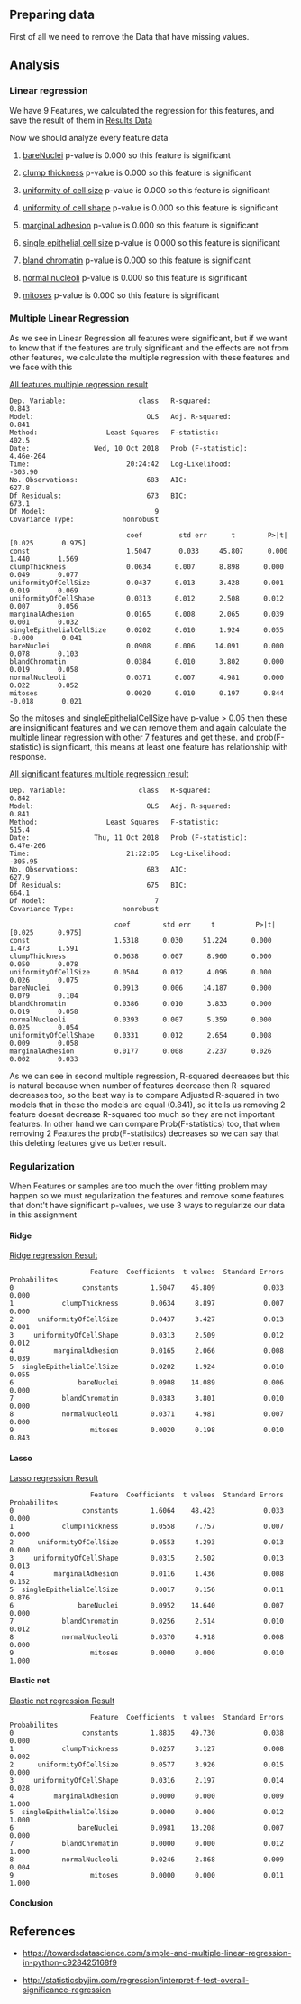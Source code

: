 ## Preparing data
First of all we need to remove the Data that have missing values.

## Analysis

### Linear regression 
We have 9 Features, we calculated the regression for this features, and save the result of them in 
[Results Data](./results)

Now we should analyze every feature data 
1. [bareNuclei](./results/bareNuclei.txt)
p-value is  0.000  so this feature is significant

2. [clump thickness](./results/clumpThickness.txt)
p-value is  0.000  so this feature is significant

3. [uniformity of cell size](./results/uniformityOfCellSize.txt)
p-value is  0.000  so this feature is significant

4. [uniformity of cell shape](./results/uniformityOfCellShape.txt)
p-value is  0.000  so this feature is significant

5. [marginal adhesion](./results/marginalAdhesion.txt)
p-value is  0.000  so this feature is significant

6. [single epithelial cell size](./results/singleEpithelialCellSize.txt)
p-value is  0.000  so this feature is significant

7. [bland chromatin](./results/blandChromatin.txt)
p-value is  0.000  so this feature is significant

8. [normal nucleoli](./results/normalNucleoli.txt)
p-value is  0.000  so this feature is significant

9. [mitoses](./results/mitoses.txt)
p-value is  0.000  so this feature is significant


### Multiple Linear Regression

As we see in Linear Regression all features were significant,
but if we want to know that if the features are truly significant 
and the effects are not from other features, we calculate the 
multiple regression with these features and we face with this 

[All features multiple regression result](./results/allFeatures.txt)

    Dep. Variable:                  class   R-squared:                       0.843
    Model:                            OLS   Adj. R-squared:                  0.841
    Method:                 Least Squares   F-statistic:                     402.5
    Date:                Wed, 10 Oct 2018   Prob (F-statistic):          4.46e-264
    Time:                        20:24:42   Log-Likelihood:                -303.90
    No. Observations:                 683   AIC:                             627.8
    Df Residuals:                     673   BIC:                             673.1
    Df Model:                           9                                         
    Covariance Type:            nonrobust        

                                 coef         std err      t        P>|t|      [0.025       0.975]
    const                        1.5047       0.033     45.807      0.000       1.440       1.569
    clumpThickness               0.0634      0.007      8.898      0.000       0.049       0.077
    uniformityOfCellSize         0.0437      0.013      3.428      0.001       0.019       0.069
    uniformityOfCellShape        0.0313      0.012      2.508      0.012       0.007       0.056
    marginalAdhesion             0.0165      0.008      2.065      0.039       0.001       0.032
    singleEpithelialCellSize     0.0202      0.010      1.924      0.055      -0.000       0.041
    bareNuclei                   0.0908      0.006     14.091      0.000       0.078       0.103
    blandChromatin               0.0384      0.010      3.802      0.000       0.019       0.058
    normalNucleoli               0.0371      0.007      4.981      0.000       0.022       0.052
    mitoses                      0.0020      0.010      0.197      0.844      -0.018       0.021
So the mitoses and singleEpithelialCellSize have p-value > 0.05 then these are 
insignificant features and we can remove them and again calculate the multiple
linear regression with other 7 features and get these.
and prob(F-statistic) is significant, this means at least one feature has relationship with response. 

[All significant features multiple regression result](./results/allSignificantFeatures.txt)

    Dep. Variable:                  class   R-squared:                       0.842
    Model:                            OLS   Adj. R-squared:                  0.841
    Method:                 Least Squares   F-statistic:                     515.4
    Date:                Thu, 11 Oct 2018   Prob (F-statistic):          6.47e-266
    Time:                        21:22:05   Log-Likelihood:                -305.95
    No. Observations:                 683   AIC:                             627.9
    Df Residuals:                     675   BIC:                             664.1
    Df Model:                           7                                         
    Covariance Type:            nonrobust   

                              coef        std err     t          P>|t|      [0.025      0.975]
    const                     1.5318      0.030     51.224      0.000       1.473       1.591
    clumpThickness            0.0638      0.007      8.960      0.000       0.050       0.078
    uniformityOfCellSize      0.0504      0.012      4.096      0.000       0.026       0.075
    bareNuclei                0.0913      0.006     14.187      0.000       0.079       0.104
    blandChromatin            0.0386      0.010      3.833      0.000       0.019       0.058
    normalNucleoli            0.0393      0.007      5.359      0.000       0.025       0.054
    uniformityOfCellShape     0.0331      0.012      2.654      0.008       0.009       0.058
    marginalAdhesion          0.0177      0.008      2.237      0.026       0.002       0.033
    
As we can see in second multiple regression, R-squared  decreases but this is natural
because when number of features decrease then R-squared decreases too, so the
best way is to compare Adjusted R-squared in two models that
 in these tho models are equal (0.841), so it tells us removing 2 feature doesnt decrease 
 R-squared too much so they are not important features.
 In other hand we can compare Prob(F-statistics) too, that when removing 2 Features the
 prob(F-statistics) decreases so we can say that this deleting features give us
 better result.
 
### Regularization
When Features or samples are too much the over fitting problem may happen
so we must regularization the features and remove some features that dont't 
have significant p-values, we use 3 ways to regularize our data in this assignment

#### Ridge
[Ridge regression Result](./results/ridgeRegression.txt)

                        Feature  Coefficients  t values  Standard Errors  Probabilites
    0                 constants        1.5047    45.809            0.033         0.000
    1            clumpThickness        0.0634     8.897            0.007         0.000
    2      uniformityOfCellSize        0.0437     3.427            0.013         0.001
    3     uniformityOfCellShape        0.0313     2.509            0.012         0.012
    4          marginalAdhesion        0.0165     2.066            0.008         0.039
    5  singleEpithelialCellSize        0.0202     1.924            0.010         0.055
    6                bareNuclei        0.0908    14.089            0.006         0.000
    7            blandChromatin        0.0383     3.801            0.010         0.000
    8            normalNucleoli        0.0371     4.981            0.007         0.000
    9                   mitoses        0.0020     0.198            0.010         0.843


#### Lasso
[Lasso regression Result](./results/lassoRegression.txt)

                        Feature  Coefficients  t values  Standard Errors  Probabilites
    0                 constants        1.6064    48.423            0.033         0.000
    1            clumpThickness        0.0558     7.757            0.007         0.000
    2      uniformityOfCellSize        0.0553     4.293            0.013         0.000
    3     uniformityOfCellShape        0.0315     2.502            0.013         0.013
    4          marginalAdhesion        0.0116     1.436            0.008         0.152
    5  singleEpithelialCellSize        0.0017     0.156            0.011         0.876
    6                bareNuclei        0.0952    14.640            0.007         0.000
    7            blandChromatin        0.0256     2.514            0.010         0.012
    8            normalNucleoli        0.0370     4.918            0.008         0.000
    9                   mitoses        0.0000     0.000            0.010         1.000


#### Elastic net
[Elastic net regression Result](./results/elasticNetRegression.txt)
    
                        Feature  Coefficients  t values  Standard Errors  Probabilites
    0                 constants        1.8835    49.730            0.038         0.000
    1            clumpThickness        0.0257     3.127            0.008         0.002
    2      uniformityOfCellSize        0.0577     3.926            0.015         0.000
    3     uniformityOfCellShape        0.0316     2.197            0.014         0.028
    4          marginalAdhesion        0.0000     0.000            0.009         1.000
    5  singleEpithelialCellSize        0.0000     0.000            0.012         1.000
    6                bareNuclei        0.0981    13.208            0.007         0.000
    7            blandChromatin        0.0000     0.000            0.012         1.000
    8            normalNucleoli        0.0246     2.868            0.009         0.004
    9                   mitoses        0.0000     0.000            0.011         1.000


#### Conclusion

## References
* https://towardsdatascience.com/simple-and-multiple-linear-regression-in-python-c928425168f9

* http://statisticsbyjim.com/regression/interpret-f-test-overall-significance-regression



